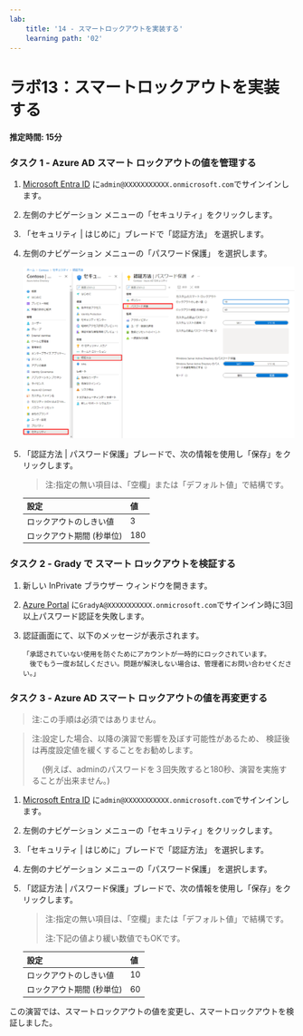 ```yaml
---
lab:
    title: '14 - スマートロックアウトを実装する'
    learning path: '02'
---
```


# ラボ13：スマートロックアウトを実装する

#### 推定時間: 15分


### タスク 1 - Azure AD スマート ロックアウトの値を管理する

1. [Microsoft Entra ID]( https://portal.azure.com/#blade/Microsoft_AAD_IAM/ActiveDirectoryMenuBlade/Overview) に`admin@XXXXXXXXXXX.onmicrosoft.com`でサインインします。

1. 左側のナビゲーション メニューの「セキュリティ」をクリックします。

1. 「セキュリティ | はじめに」ブレードで「認証方法」 を選択します。

1. 左側のナビゲーション メニューの「パスワード保護」 を選択します。

    ![「認証方法」ブレードと、「パスワード認証」を参照するために選択されて強調表示された項目を表示している画面イメージ](./media/lp2-mod3-browse-to-password-protection.png)

1. 「認証方法 | パスワード保護」ブレードで、次の情報を使用し「保存」をクリックします。

    > 注:指定の無い項目は、「空欄」または「デフォルト値」で結構です。

    | 設定                      | 値   |
    | :------------------------ | :--- |
    | ロックアウトのしきい値    | 3    |
    | ロックアウト期間 (秒単位) | 180  |



### タスク 2 - Grady で スマート ロックアウトを検証する

1. 新しい InPrivate ブラウザー ウィンドウを開きます。

1. [Azure Portal]( https://portal.azure.com/) に`GradyA@XXXXXXXXXXX.onmicrosoft.com`でサインイン時に3回以上パスワード認証を失敗します。

1. 認証画面にて、以下のメッセージが表示されます。

   ```
   「承認されていない使用を防ぐためにアカウントが一時的にロックされています。
   　後でもう一度お試しください。問題が解決しない場合は、管理者にお問い合わせください。」
   ```

   

### タスク 3 - Azure AD スマート ロックアウトの値を再変更する

> 注:この手順は必須ではありません。

> 注:設定した場合、以降の演習で影響を及ぼす可能性があるため、 検証後は再度設定値を緩くすることをお勧めします。
>
> 　 (例えば、adminのパスワードを３回失敗すると180秒、演習を実施することが出来ません。)

1. [Microsoft Entra ID]( https://portal.azure.com/#blade/Microsoft_AAD_IAM/ActiveDirectoryMenuBlade/Overview) に`admin@XXXXXXXXXXX.onmicrosoft.com`でサインインします。

1. 左側のナビゲーション メニューの「セキュリティ」をクリックします。

1. 「セキュリティ | はじめに」ブレードで「認証方法」 を選択します。

1. 左側のナビゲーション メニューの「パスワード保護」 を選択します。

1. 「認証方法 | パスワード保護」ブレードで、次の情報を使用し「保存」をクリックします。

   > 注:指定の無い項目は、「空欄」または「デフォルト値」で結構です。
   >
   > 注:下記の値より緩い数値でもOKです。

   | 設定                      | 値   |
   | :------------------------ | :--- |
   | ロックアウトのしきい値    | 10   |
   | ロックアウト期間 (秒単位) | 60   |



この演習では、スマートロックアウトの値を変更し、スマートロックアウトを検証しました。
